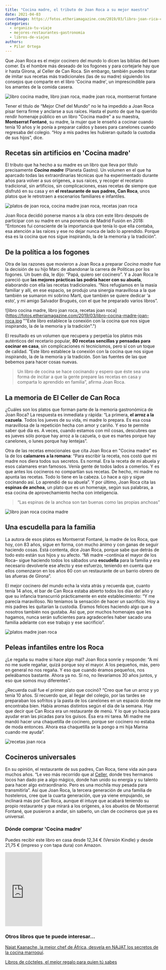 ```yaml
---
title: "Cocina madre, el tributo de Joan Roca a su mejor maestra"
date: 2021-04-03
coverImage: https://fotos.etheriamagazine.com/2019/03/libro-joan-rica-cocina-madre.jpg
categories: 
  - organiza-tu-viaje
  - mejores-restaurantes-gastronomia
  - libros-de-viajes
authors: 
  - Pilar Ortega
---
```


Que Joan Roca es el mejor cocinero del mundo lo dicen las biblias del buen comer. Es el hombre más deseado de los fogones y para cortejarle hay que ir hasta Girona, al Celler de Can Roca. Sin embargo, también puedes tratar de imitar sus recetas más tradicionales (las de su madre) siguiendo los consejos que comparte en el libro 'Cocina madre', un imprescindible para los amantes de la comida casera.

![libro cocina madre, libro joan roca, madre joan roca, montserrat fontane](https://fotos.etheriamagazine.com/2019/03/joan-roca-su-madre.jpg "Joan Roca rinde homenaje en el libro a su madre, Montserrat Fontané.")

Tener el título de “Mejor Chef del Mundo” no le ha impedido a Joan Roca pisar tierra 
firme y anclarse a sus raíces. Hasta el punto de que ha querido rendir homenaje público 
en un libro "Cocina madre" a su maestra, **Montserrat Fontané**, su madre, la mujer que 
le enseñó a cocinar cuando tenía 10 años y le ponía a preparar caldos y bases para 
canelones cuando regresaba del colegio. “Hoy a mis padres les hubieran quitado la 
custodia de sus hijos”, dice. 

## Recetas sin artificios en 'Cocina madre'

El tributo que ha hecho a su madre es un libro que lleva por título precisamente 
_**Cocina madre**_ (Planeta Gastro). Un volumen en el que ha aparcado todas las 
extraordinarias técnicas que ha experimentado durante años para volver a sus orígenes, a 
sus raíces, y recoger el recetario tradicional, sin artificios, sin complicaciones, esas 
recetas de siempre que disfrutó en su casa y en **el restaurante de sus padres, Can 
Roca**, unos platos que le retrotraen a escenarios familiares e infantiles. 

![platos de joan roca, cocina madre joan roca, recetas joan roca](https://fotos.etheriamagazine.com/2019/03/libro-platos-joan-roca.jpg "'Arroz de la Montse con mejillones', 'Suquet de pescado' y 'Bacalao con pasas y huevo'.")

Joan Roca decidió ponerse manos a la obra con este libro después de participar con su 
madre en una ponencia de Madrid Fusión en 2018: “Entonces fui consciente de la 
importancia que tenía lo que ella contaba, esa atención a las raíces y ese no dejar 
nunca de lado lo aprendido. Porque ésa es la cocina que nos sigue inspirando, la de la 
memoria y la tradición”. 

## De la política a los fogones

Otra de las razones que movieron a Joan Roca a preparar _Cocina madre_ fue la decisión 
de su hijo Marc de abandonar la carrera de Políticas por los fogones. Un buen día, le 
dijo: “Papá, quiero ser cocinero”. Y a Joan Roca le pareció que **las mejores prácticas 
las podría hacer con su abuela**, elaborando con ella las recetas tradicionales. “Nos 
refugiamos en la masía familiar y allí, en ese espacio, se produjo una sinergia 
maravillosa a la que también se sumaron mi sobrino Martí, que también se quiere dedicar 
‘a esto’, y mi amigo Salvador Brugués, con el que he preparado varios libros”. 

![libro cocina madre, libro joan roca, recetas joan roca](https://fotos.etheriamagazine.com/2019/03/libro-cocina-madre-joan-roca.jpg ""Este libro establece la conexión con la cocina que nos sigue inspirando, la de la memoria y la tradición".")

El resultado es un volumen que recupera y perpetúa los platos más auténticos del 
recetario popular, **80 recetas sencillas y pensadas para cocinar en casa**, sin 
complicaciones ni tecnicismos, pero sí con un toque de calidad. “Este libro establece la 
conexión con la cocina que nos sigue inspirando, la de la memoria y la tradición. Son 
las fuentes de las que bebemos para hacer cosas nuevas. 

> Un libro de cocina se hace cocinando y espero que éste sea una forma de incitar a que la 
> gente prepare las recetas en casa y comparta lo aprendido en familia”, afirma Joan Roca. 

## La memoria de El Celler de Can Roca

¿Cuáles son los platos que forman parte de la memoria gastronómica de Joan Roca? La 
respuesta es inmediata y rápida: “La primera, **el arroz a la cazuela**. Todos los 
jueves de su vida, mi madre lo prepara. Es esa cosa maravillosa de la repetición hecha 
con amor y cariño. Y eso te permite saber qué día es. A veces, cuando estamos con mil 
cosas, descubres que es jueves sólo porque hay arroz a la cazuela, o que es martes 
porque hay canelones, o lunes porque hay lentejas”. 

Otra de las recetas emocionales que cita Joan Roca en "Cocina madre" es la de los 
**calamares a la romana**: “Para escribir la receta, nos costó que mi madre nos diera 
todos sus secretos. Es normal. Era la receta de mi abuela y esos calamares eran famosos. 
Venía gente de todos lados a comerlos. Y es que antes los cocineros no compartían sus 
recetas. De hecho, mi madre no apunta las recetas. Todo lo tiene en la cabeza. Lo hace a 
ojo y sigue cocinando así. Lo aprendió de su abuela”. Y por último, Joan Roca cita las 
**espinas de anchoa**, un plato que es un homenaje, según sus palabras, a esa cocina de 
aprovechamiento hecha con inteligencia. 

> “Las espinas de la anchoa son tan buenas como las propias anchoas” 

![libro joan roca cocina madre](https://fotos.etheriamagazine.com/2019/03/libro-joan-rica-cocina-madre.jpg "Joan Roca posa con su libro 'Cocina Madre'.")

## Una escudella para la familia

La autora de esos platos es Montserrat Fontané, la madre de los Roca, que hoy, con 83 
años, sigue en forma, con mucho ánimo y con ganas de seguir haciendo cosas. Está 
contenta, dice Joan Roca, porque sabe que detrás de todo esto están sus hijos y su 
afecto. “Mi madre –continúa el mayor de los Roca– sigue haciendo todos los sábados una 
**escudella** para la familia y era necesario devolverle ese afecto y ese esfuerzo, 
teniendo en cuenta que ellos comenzaron en los años 60 con un restaurante de un barrio 
obrero de las afueras de Girona”. 

El mejor cocinero del mundo echa la vista atrás y recuerda que, cuanto tenía 14 años, el 
bar de Can Roca estaba abierto todos los días del año y que su infancia transcurrió 
prácticamente en este establecimiento: “Y me parecía maravilloso. No teníamos la 
sensación de hacer un sacrificio. Hoy a mis padres les quitarían la custodia. Éramos 
felices haciendo algo que a nosotros también nos gustaba. Así que, por muchos homenajes 
que les hagamos, nunca serán suficientes para agradecerles haber sacado una familia 
adelante con ese trabajo y ese sacrificio”. 

![platos madre joan roca](https://fotos.etheriamagazine.com/2019/03/torrija-fresas-joan-roca.jpg "Torrija y 'Fresitas con piel de leche'.")

## Peleas infantiles entre los Roca

¿Le regaña su madre si hace algo mal? Joan Roca sonríe y responde: “A mí no me suele 
regañar, quizá porque soy el mayor. A los pequeños, más, pero en general no nos regaña. 
Y eso que cuando éramos pequeños, nos peleábamos bastante. Ahora ya no. Si no, no 
llevaríamos 30 años juntos, y eso que somos muy diferentes”. 

¿Recuerda cuál fue el primer plato que cocinó? “Creo que fue un arroz y yo tenía 10 
años. Sí recuerdo que, al llegar del colegio, por las tardes se preparaban los sofritos 
y la pasta de los canelones en un espacio donde me encontraba bien. Había aromas 
distintos según el día de la semana. Hay que decir que Can Roca era un restaurante de 
menú. Y lo que yo hacía para ayudar eran las picadas para los guisos. Ésa era mi tarea. 
Mi madre me mandó hacer una chaquetilla de cocinero, porque ser cocinero no estaba de 
moda entonces. Ahora esa chaquetilla se la pongo a mi hija Marina cuando me ayuda”. 

![recetas joan roca](https://fotos.etheriamagazine.com/2019/03/portada-cocina-madre-joan-roca.jpg "Portada del libro Cocina Madre.")

## Cocineros universales

En su opinión, el restaurante de sus padres, Can Roca, tiene vida aún para muchos años. 
“Le veo más recorrido que al [Celler](https://cellercanroca.com/), donde tres hermanos 
locos han dado pie a algo mágico, donde han unido su energía y su talento para hacer 
algo extraordinario. Pero es una mochila muy pesada para transmitirla”. Así que Joan 
Roca, la tercera generación de una familia de hosteleros, cree que la cuarta generación, 
que ya viene empujando, se inclinará más por Can Roca, aunque él intuye que acabará 
teniendo su propio restaurante y que mirará a los orígenes, a los abuelos de Montserrat 
Fontané, que pusieron a andar, sin saberlo, un clan de cocineros que ya es universal. 

### Dónde comprar 'Cocina madre'

Puedes recibir este libro en casa desde 12,34 € (Versión Kindle) y desde 21,75 € 
(impreso y con tapa dura) con Amazon. 

<iframe style="width: 120px; height: 240px;" 
src="https://rcm-eu.amazon-adsystem.com/e/cm?ref=qf_sp_asin_til&amp;t=etheriamagazi-21&amp;m=amazon&amp;o=30&amp;p=8&amp;l=as1&amp;IS1=1&amp;npa=1&amp;asins=8408202189&amp;linkId=4ecabfaba9718f1b780dde4dcfe11762&amp;bc1=ffffff&amp;lt1=_blank&amp;fc1=333333&amp;lc1=0066c0&amp;bg1=ffffff&amp;f=ifr" 
width="300" height="150" frameborder="0" marginwidth="0" marginheight="0" 
scrolling="no">&lt;br /></iframe> 

### Otros libros que te puede interesar...

[Najat Kaanache, la mejor chef de África, desvela en NAJAT los secretos de la cocina 
marroquí](https://etheriamagazine.com/2021/02/04/najat-libro-cocina-marroqui-chef-najat-kaanache/). 

[Libros de cócteles, el mejor regalo para quien tú 
sabes](https://etheriamagazine.com/2020/11/23/libros-de-cocteleria-un-gran-regalo-navidad/)
